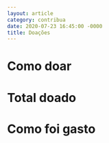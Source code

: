 ```yaml
---
layout: article
category: contribua
date: 2020-07-23 16:45:00 -0000
title: Doações
---
```


# Como doar

# Total doado

# Como foi gasto
